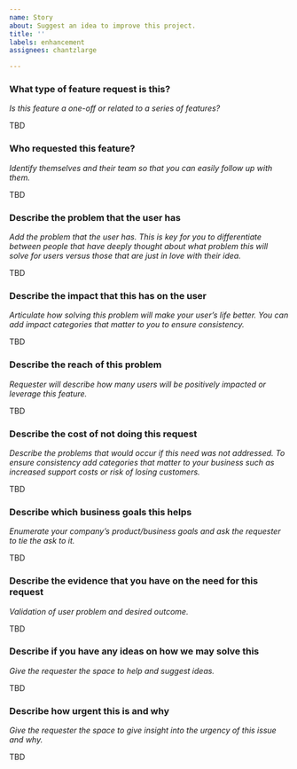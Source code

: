 ```yaml
---
name: Story
about: Suggest an idea to improve this project.
title: ''
labels: enhancement
assignees: chantzlarge

---
```


### What type of feature request is this?

_Is this feature a one-off or related to a series of features?_

TBD

### Who requested this feature?

_Identify themselves and their team so that you can easily follow up with them._

TBD

### Describe the problem that the user has

_Add the problem that the user has. This is key for you to differentiate between people that have deeply thought about what problem this will solve for users versus those that are just in love with their idea._

TBD

### Describe the impact that this has on the user

_Articulate how solving this problem will make your user’s life better. You can add impact categories that matter to you to ensure consistency._

TBD

### Describe the reach of this problem

_Requester will describe how many users will be positively impacted or leverage this feature._

TBD

### Describe the cost of not doing this request

_Describe the problems that would occur if this need was not addressed. To ensure consistency add categories that matter to your business such as increased support costs or risk of losing customers._

TBD

### Describe which business goals this helps

_Enumerate your company’s product/business goals and ask the requester to tie the ask to it._

TBD

### Describe the evidence that you have on the need for this request

_Validation of user problem and desired outcome._

TBD

### Describe if you have any ideas on how we may solve this

_Give the requester the space to help and suggest ideas._

TBD

### Describe how urgent this is and why

_Give the requester the space to give insight into the urgency of this issue and why._

TBD

